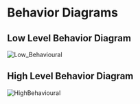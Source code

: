 # Behavior Diagrams

## Low Level Behavior Diagram

![Low_Behavioural](https://user-images.githubusercontent.com/89764315/132293846-a5fdd1cd-0521-41f1-a13c-04fae582c81c.jpg)

## High Level Behavior Diagram

![HighBehavioural](https://user-images.githubusercontent.com/89764315/132295873-1d991f3d-be00-4278-8a0e-1ac8587dda9f.jpg)


